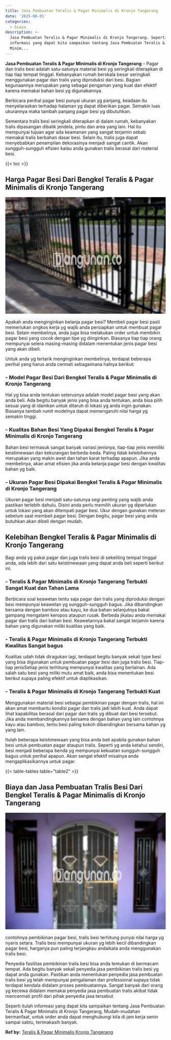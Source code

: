 ```yaml
---
title: Jasa Pembuatan Teralis & Pagar Minimalis di Kronjo Tangerang
date: '2025-08-01'
categories:
  - biaya
description: >-
  Jasa Pembuatan Teralis & Pagar Minimalis di Kronjo Tangerang. Seperti itulah
  informasi yang dapat kita sampaikan tentang Jasa Pembuatan Teralis & Pagar
  Minim...
---
```


**Jasa Pembuatan Teralis & Pagar Minimalis di Kronjo Tangerang** – Pagar dan tralis besi adalah satu-satunya material besi yg seringkali diterapkan di tiap tiap tempat tinggal. Kebanyakan rumah berskala besar seringkali menggunakan pagar dan tralis yang diproduksi dari besi. Bagian kegunaannya merupakan yang sebagai pengaman yang kuat dan efektif karena memakai bahan besi yg digunakannya.

Berbicara perihal pagar besi punyai ukuran yg panjang, keadaan itu menyelaraskan terhadap halaman yg dapat diberikan pagar. Semakin luas ukurannya maka tambah panjang pagar besi yg dibutuhkan.

Sementara tralis besi seringkali diterapkan di dalam rumah, kebanyakan tralis dipasangan dibalik jendela, pintu dan area yang lain. Hal itu mempunyai tujuan agar ada keamanan yang sangat terjamin sebab memakai tralis berbahan dasar besi. Selain itu, tralis juga dapat menyebabkan penampilan dekorasinya menjadi sangat cantik. Akan sungguh-sungguh efisien kalau anda gunakan tralis berasal dari material besi.

{{< toc >}}

## Harga Pagar Besi Dari Bengkel Teralis & Pagar Minimalis di Kronjo Tangerang

![Jasa Pembuatan Teralis & Pagar Minimalis di Kronjo Tangerang](/images/pagar-minimalis-murah-53.png)

Apakah anda menginginkan belanja pagar besi? Membeli pagar besi pasti memerlukan ongkos kerja yg wajib anda persiapkan untuk membuat pagar besi. Selain membelinya, anda juga bisa melakukan order untuk membikin pagar besi yang cocok dengan tipe yg diinginkan. Biasanya tiap tiap orang mempunyai selera masing-masing didalam menentukan jenis pagar besi yang akan dibeli.

Untuk anda yg tertarik menginginkan membelinya, terdapat beberapa perihal yang harus anda cermati sebagaimana halnya berikut:
### \- Model Pagar Besi Dari Bengkel Teralis & Pagar Minimalis di Kronjo Tangerang

Hal yg bisa anda tentukan seterusnya adalah model pagar besi yang akan anda beli. Ada begitu banyak jenis yang bisa anda tentukan, anda bisa pilih sesuai yang di idamkan untuk ditaruh di lokasi yg anda ingin gunakan. Biasanya tambah rumit modelnya dapat memengaruhi nilai harga yg semakin tinggi.

### \- Kualitas Bahan Besi Yang Dipakai Bengkel Teralis & Pagar Minimalis di Kronjo Tangerang

Bahan besi termasuk sangat banyak variasi jenisnya, tiap-tiap jenis memiliki keistimewaan dan kekurangan berbeda-beda. Paling tidak kelebihannya merupakan yang makin awet dan tahan karat terhadap apapun. Jika anda membelinya, akan amat efisien jika anda belanja pagar besi dengan kwalitas bahan yg baik.

### \- Ukuran Pagar Besi Dipakai Bengkel Teralis & Pagar Minimalis di Kronjo Tangerang

Ukuran pagar besi menjadi satu-satunya segi penting yang wajib anda pastikan terlebih dahulu. Disini anda perlu memilih ukuran yg diperlukan untuk lokasi yang akan ditempati pagar besi. Ukur dengan gunakan meteran sebelum saat membeli pagar besi. Dengan begitu, pagar besi yang anda butuhkan akan dibeli dengan mudah.

## Kelebihan Bengkel Teralis & Pagar Minimalis di Kronjo Tangerang

Bagi anda yg pakai pagar dan juga tralis besi di sekeliling tempat tinggal anda, ada lebih dari satu keistimewaan yang dapat anda beli seperti berikut ini.

### \- Teralis & Pagar Minimalis di Kronjo Tangerang Terbukti Sangat Kuat dan Tahan Lama

Berbicara soal keawetan tentu saja pagar dan tralis yang diproduksi dengan besi mempunyai keawetan yg sungguh-sungguh bagus. Jika dibandingkan bersama dengan bamboo atau kayu, ke dua bahan selanjutnya bakal gampang mengalami keropos ataupun rusak. Berbeda jikalau anda memakai pagar dan tralis dari bahan besi. Keawetannya bakal sangat terjamin karena bahan yang digunakan miliki kualitas yang baik.

### \- Teralis & Pagar Minimalis di Kronjo Tangerang Terbukti Kwalitas Sangat bagus

Kualitas udah tidak diragukan lagi, terdapat begitu banyak sekali type besi yang bisa digunakan untuk pembuatan pagar besi dan juga tralis besi. Tiap-tiap jenisSetiap jenis terhitung mempunyai kwalitas yang berlainan. Ada salah satu besi yang miliki mutu amat baik, anda bisa menentukan besi berikut supaya paling efektif untuk diaplikasikan.

### \- Teralis & Pagar Minimalis di Kronjo Tangerang Terbukti Kuat

Menggunakan material besi sebagai pembikinan pagar dengan tralis, hal ini akan amat membantu kondisi pagar dan tralis jadi lebih kuat. Anda dapat lihat kapabilitas berasal dari pagar dan tralis yg dibuat dari besi tersebut. Jika anda membandingkannya bersama dengan bahan yang lain contohnya kayu atau bamboo, tentu besi paling kokoh dibandingkan bersama bahan yg yang lain.

Itulah beberapa keistimewaan yang bisa anda beli apabila gunakan bahan besi untuk pembuatan pagar ataupun tralis. Seperti yg anda ketahui sendiri, besi menjadi beberapa benda yg mempunyai kekuatan sungguh-sungguh bagus untuk perihal apapun. Akan sangat efektif misalnya anda mengaplikasikannya untuk pagar.

{{< table-tables table="table2" >}}

## Biaya dan Jasa Pembuatan Tralis Besi Dari Bengkel Teralis & Pagar Minimalis di Kronjo Tangerang

![Jasa Pembuatan Teralis & Pagar Minimalis di Kronjo Tangerang](/images/teralis-minimalis-murah-11.png)

contohnya pembikinan pagar besi, tralis besi terhitung punyai nilai harga yg nyaris setara. Tralis besi mempunyai ukuran yg lebih kecil dibandingkan pagar besi, harganya pun paling terjangkau andaikata anda menggunakan tralis besi.

Penyedia fasilitas pembikinan tralis besi bisa anda temukan di bermacam tempat. Ada begitu banyak sekali penyedia jasa pembikinan tralis besi yg dapat anda gunakan. Pastikan anda menentukan penyedia jasa pembuatan tralis besi yg telah mempunyai pengalaman dan professional supaya tidak terdapat kendala didalam proses pembuatannya. Sangat banyak dari orang yg kecewa didalam memakai penyedia jasa pembuatan tralis akibat tidak mencermati profil dari pihak penyedia jasa tersebut.

Seperti itulah informasi yang dapat kita sampaikan tentang Jasa Pembuatan Teralis & Pagar Minimalis di Kronjo Tangerang, Mudah-mudahan bermanfaat, untuk order anda dapat menghubungi kita di jam kerja senin sampai sabtu, terimakasih banyak.

**Ref by:** [Teralis & Pagar Minimalis Kronjo Tangerang](https://id.wikipedia.org/wiki/Teralis)
